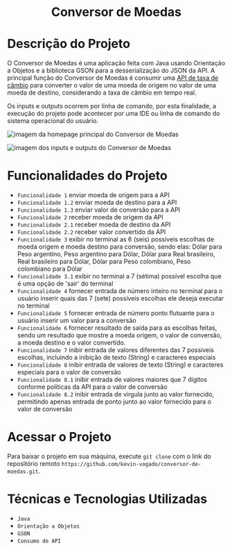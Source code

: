 <h1 align="center"> Conversor de Moedas </h1>

# Descrição do Projeto 
O Conversor de Moedas é uma aplicação feita com Java usando Orientação a Objetos e a biblioteca GSON para a desserialização do JSON da API. A principal função do Conversor de Moedas é consumir uma [API de taxa de câmbio](https://www.exchangerate-api.com/) para converter o valor de uma moeda de origem no valor de uma moeda de destino, considerando a taxa de câmbio em tempo real.

Os inputs e outputs ocorrem por linha de comando, por esta finalidade, a execução do projeto pode acontecer por uma IDE ou linha de comando do sistema operacional do usuário.

![imagem da homepage principal do Conversor de Moedas](https://github.com/user-attachments/assets/4b44bcc8-b339-461f-9211-78da3f4c4bf7)

![imagem dos inputs e outputs do Conversor de Moedas](https://github.com/user-attachments/assets/e8718c9b-ffab-4412-96ac-3088f5e3d65e)

# Funcionalidades do Projeto
- `Funcionalidade 1` enviar moeda de origem para a API
- `Funcionalidade 1.2` enviar moeda de destino para a API
- `Funcionalidade 1.3` enviar valor de conversão para a API
- `Funcionalidade 2` receber moeda de origem da API
- `Funcionalidade 2.1` receber moeda de destino da API
- `Funcionalidade 2.2` receber valor convertido da API
- `Funcionalidade 3` exibir no terminal as 6 (seis) possíveis escolhas de moeda origem e moeda destino para conversão, sendo elas: Dólar para Peso argentino, Peso argentino para Dólar, Dólar para Real brasileiro, Real brasileiro para Dólar, Dólar para Peso colombiano, Peso colombiano para Dólar
- `Funcionalidade 3.1` exibir no terminal a 7 (sétima) possível escolha que é uma opção de 'sair' do terminal
- `Funcionalidade 4` fornecer entrada de número inteiro no terminal para o usuário inserir quais das 7 (sete) possíveis escolhas ele deseja executar no terminal
- `Funcionalidade 5` fornecer entrada de número ponto flutuante para o usuário inserir um valor para a conversão
- `Funcionalidade 6` fornecer resultado de saída para as escolhas feitas, sendo um resultado que mostre a moeda origem, o valor de conversão, a moeda destino e o valor convertido.
- `Funcionalidade 7` inibir entrada de valores diferentes das 7 possíveis escolhas, incluindo a inibição de texto (String) e caracteres especiais
- `Funcionalidade 8` inibir entrada de valores de texto (String) e caracteres especiais para o valor de conversão
- `Funcionalidade 8.1` inibir entrada de valores maiores que 7 dígitos conforme políticas da API para o valor de conversão
- `Funcionalidade 8.2` inibir entrada de vírgula junto ao valor fornecido, permitindo apenas entrada de ponto junto ao valor fornecido para o valor de conversão

# Acessar o Projeto

Para baixar o projeto em sua máquina, execute `git clone` com o link do repositório remoto `https://github.com/kevin-vogado/conversor-de-moedas.git`.

# Técnicas e Tecnologias Utilizadas

- `Java`
- `Orientação a Objetos`
- `GSON`
- `Consumo de API`
